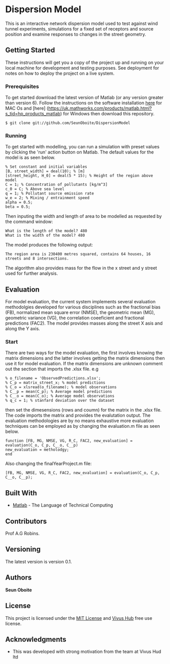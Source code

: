 # Dispersion Model

This is an interactive network dispersion model used to test against wind tunnel experiments, simulations for a fixed set of receptors and source position and examine responses to changes in the street geometry. 

## Getting Started

These instructions will get you a copy of the project up and running on your local machine for development and testing purposes. See deployment for notes on how to deploy the project on a live system.

### Prerequisites

To get started download the latest version of Matlab (or any version greater than version 6). Follow the instructions on the software installation [here](https://uk.mathworks.com/products/matlab.html?s_tid=hp_products_matlab) for MAC Os and [here] (https://uk.mathworks.com/products/matlab.html?s_tid=hp_products_matlab) for Windows then download this repository.

```
$ git clone git://github.com/SeunOboite/DispersionModel
```

### Running

To get started with modelling, you can run a simulation with preset values by clicking the 'run' action button on Matlab. The default values for the model is as seen below.

```
% Set constant and initial variables
[B, street_width] = deal(10); % [m]
[street_height, H_0] = deal(5 * 15); % Height of the region above model 
C = 1; % Concentration of pollutants [kg/m^3]
c_0 = C; % Above sea level
q = 1; % Pollutant source emission rate
w_e = 2; % Mixing / entrainment speed
alpha = 0.5;
beta = 0.5;
```
Then inputing the width and length of area to be modelled as requested by the command window:

```
What is the length of the model? 480
What is the width of the model? 480
```

The model produces the following output:
```
The region area is 230400 metres squared, contains 64 houses, 16 streets and 8 intersections.
```

The algorithm also provides mass for the flow in the x street and y street used for further analysis.

## Evaluation

For model evaluation, the current system implements several evaluation methodolgies developed for various disciplines such as the fractional bias (FB), normalized mean square error (NMSE), the geometric mean (MG), geometric variance (VG), the correlation coeeficient and fractional predictions (FAC2). The model provides masses along the street X asis and along the Y axis.

### Start

There are two ways for the model evaluation, the first involves knowing the matrix dimensions and the latter involves getting the matrix dimensions then use it for model evaluation. If the matrix dimensions are unknown comment out the section that imports the .xlsx file. e.g

```
% o_filename = 'ObservedPredictions.xlsx';
% C_p = matrix_street_x; % model predictions 
% C_o = xlsread(o_filename); % model observations
% C__p = mean(C_p); % Average model predictions
% C__o = mean(C_o); % Average model observations
% q_c = 1; % stanfard deviation over the dataset
```

then set the dimesensions (rows and coumn) for the matrix in the .xlsx file. The code imports the matrix and provides the evalutation output. The evaluation methodologies are by no means exhaustive more evaluation techniques can be employed as by changing the evaluation.m file as seen below.
```
function [FB, MG, NMSE, VG, R_C, FAC2, new_evaluation] = evaluation(C_o, C_p, C__o, C__p)
new_evaluation = metholodgy;
end
```
Also changing the finalYearProject.m file:
```
[FB, MG, NMSE, VG, R_C, FAC2, new_evaluation] = evaluation(C_o, C_p, C__o, C__p);
```

## Built With

* [Matlab](https://uk.mathworks.com/products/matlab.html?s_tid=hp_products_matlab) - The Language of Technical Computing


## Contributors

Prof A.G Robins.

## Versioning

The latest version is version 0.1. 

## Authors

**Seun Oboite**


## License

This project is licensed under the [MIT License](LICENSE) and [Vivus Hub](https://www.vivushub.com/) free use license.

## Acknowledgments

* This was developed with strong motivation from the team at Vivus Hud ltd

